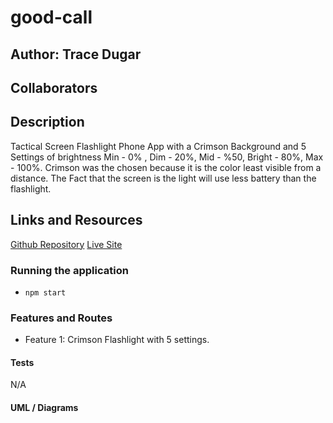 # good-call

## Author: Trace Dugar

## Collaborators

## Description

Tactical Screen Flashlight Phone App with a Crimson Background and 5 Settings of brightness Min - 0% , Dim - 20%, Mid - %50, Bright - 80%, Max - 100%.  Crimson was the chosen because it is the color least visible from a distance.  The Fact that the screen is the light will use less battery than the flashlight.

## Links and Resources

 [Github Repository](https://github.com/TraceDugar/good-call)
 [Live Site]()

### Running the application

- `npm start`

### Features and Routes

- Feature 1: Crimson Flashlight with 5 settings.

#### Tests

N/A

#### UML / Diagrams
